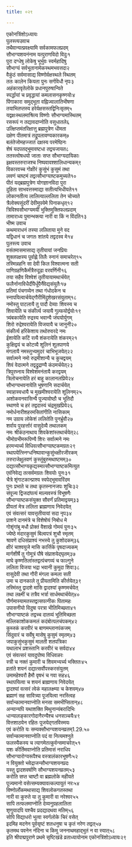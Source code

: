 ```yaml
---
title: ०२९

---
```

एकोनत्रिंशोऽध्यायः  
पुलस्त्यउवाच  
तथैवान्यत्प्रवक्ष्यामि सर्वकामफलप्रदम्  
सौभाग्यशयनंनाम यत्पुराणविदो विदुः१  
पुरा दग्धेषु लोकेषु भूर्भुवः स्वर्महादिषु  
सौभाग्यं सर्वभूतानामेकस्थमभवत्तदा२  
वैकुंठं सर्वमासाद्य विष्णोर्वक्षस्थले स्थितम्  
ततः कालेन कियता पुनः सर्गविधौ नृपः३  
अहंकारवृतेलोके प्रधानपुरुषान्विते  
स्पर्द्धायां च प्रवृद्धायां कमलासनकृष्णयोः४  
पिंगाकारा समुद्भूता वह्निज्वालातिभीषणा  
तयाभितप्तस्य हरेर्वक्षसस्तद्विनिःसृतम्५  
यद्वक्षःस्थलमाश्रित्य विष्णोः सौभाग्यमास्थितम्  
रसरूपं न तद्यावदाप्नोति वसुधातले६  
उत्क्षिप्तमंतरिक्षात्तु ब्रह्मपुत्रेण धीमता  
दक्षेण पीतमात्रं तद्रूपलावण्यकारकम्७  
बलंतेजोमहज्जातं दक्षस्य परमेष्ठिनः  
शेषं यदपतद्भूमावष्टधा तद्व्यजायत८  
ततस्त्वोषधयो जाताः सप्त सौभाग्यदायिकाः  
इक्षवस्तरुराजश्च निष्पवावश्शालिधान्यकम्९  
विकारवच्च गोक्षीरं कुसुंभं कुसुमं तथा  
लवणं चाष्टमं तद्वत्सौभाग्याष्टकमुच्यते१०  
पीतं यद्ब्रह्मपुत्रेण योगज्ञानविदा पुरा  
दुहिता साभवत्तस्माद्या सतीत्यभिधीयते११  
लोकानतीत्य लालित्याल्ललिता तेन चोच्यते  
त्रैलोक्यसुंदरीं देवीमुपयेमे पिनाकधृत्१२  
त्रिविश्वसौभाग्यमयीं भुक्तिमुक्तिफलप्रदाम्  
तामाराध्य पुमान्भक्त्या नारी वा किं न विंदति१३  
भीष्म उवाच  
कथमाराधनं तस्या ललिताया मुने वद  
यद्विधानं च जगतः शांतये तद्वदस्व मे१४  
पुलस्त्य उवाच  
वसंतमासमासाद्य तृतीयायां जनप्रियः  
शुक्लपक्षस्य पूर्वाह्णे तिलैः स्नानं समाचरेत्१५  
तस्मिन्नहनि सा देवी किल विश्वात्मना सती  
पाणिग्रहणिकैर्मंत्रैरुदूढा वरवर्णिनी१६  
तया सहैव विश्वेशं तृतीयायामथार्चयेत्  
फलैर्नानाविधैर्दीपैर्धूपैर्नैवेद्यसंयुतैः१७  
प्रतिमां पंचगव्येन तथा गंधोदकेन च  
स्नापयित्वार्चयेद्गौरीमिंदुशेखरसंयुताम्१८  
नमोस्तु पाटलायै तु पादौ देव्याः शिवस्य च  
शिवायेति च संकीर्त्य जयायै गुल्फयोर्द्वयोः१९  
त्र्यंबकायेति रुद्रस्य भवान्यै जंघयोर्युगम्  
शिरो रुद्रेश्वरायेति विजयायै च जानुनी२०  
संकीर्त्य हरिकेशाय तथोरुवरदे नमः  
ईशायेति कटिं रत्यै शंकरायेति शंकरम्२१  
कुक्षिद्वयं च कोटव्यै शूलिनं शूलपाणये  
मंगलायै नमस्तुभ्यमुदरं चाभिभूजयेत्२२  
सर्वात्मने नमो रुद्रमीशान्यै च कुचद्वयम्  
शिवं वेदात्मने तद्वद्रुद्राण्यै कंठमर्चयेत्२३  
त्रिपुरघ्नाय विश्वेशमनंतायै करद्वयम्  
त्रिलोचनायेति हरं बाहू कालानलप्रिये२४  
सौभाग्यभवनायेति भूषणानि सदार्चयेत्  
स्वाहास्वधायै च मुखमीश्वरायेति शूलिनम्२५  
अशोकवनवासिन्यै पूज्यावोष्ठौ च भूतिदौ  
स्थाणवे च हरं तद्वदास्यं चंद्रमुखप्रिये२६  
नमोर्धनारीशहरमसितांगीति नासिकाम्  
नम उग्राय लोकेशं ललितेति पुनर्भ्रुवौ२७  
शर्वाय पुरहर्त्तारं वासुदेव्यै तथालकम्  
नमः श्रीकंठनाथाय शिवकेशांस्तथार्चयेत्२८  
भीमोग्रभीमरूपिण्यै शिरः सर्वात्मने नमः  
हरमभ्यर्च्य विधिवत्सौभाग्याष्टकमग्रतः२९  
स्थापयेत्स्निग्धनिष्पावान्कुसुंभक्षीरजीरकम्  
तरुराजेक्षुलवणं कुस्तुंबुरुमथाष्टमम्३०  
दद्यात्सौभाग्यकृद्यस्मात्सौभाग्याष्टकमित्युत  
एवंनिवेद्य तत्सर्वमग्रतः शिवयोः पुनः३१  
चैत्रे शृंगाटकान्प्राश्य स्वपेद्भूमावरिंदम  
पुनः प्रभाते च तथा कृतस्नानजपः शुचिः३२  
संपूज्य द्विजदांपत्यं माल्यवस्त्रं विभूषणैः  
सौभाग्याष्टकसंयुक्त सौवर्णं प्रतिमाद्वयम्३३  
प्रीयतां मेत्र ललिता ब्राह्मणाय निवेदयेत्  
एवं संवत्सरं यावत्तृतीयायां सदा नृप३४  
प्राशने दानमंत्रे च विशेषोयं निबोध मे  
गोशृंगांबु मधौ प्रोक्तं वैशाखे गोमयं पुनः३५  
ज्येष्ठे मंदारकुसुमं बिल्वपत्रं शुचौ स्मृतम्  
श्रावणे दधिसंप्राश्यं नभस्ये तु कुशोदकम्३६  
क्षीरं चाश्वयुजे मासि कार्त्तिके पृषदाज्यकम्  
मार्गशीर्षे तु गोमूत्रं पौषे संप्राशयेद्घृतम्३७  
माघे कृष्णतिलांस्तद्वत्पंचगव्यं च फाल्गुने  
ललिता विजया भद्रा भवानी कुमुदा शिवा३८  
वासुदेवी तथा गौरी मंगला कमला सती  
उमा च दानकाले तु प्रीयतामिति कीर्त्तयेत्३९  
तस्मिंस्तु द्वादशे मासि द्वादश्यां कृष्णमर्चयेत्  
तथा लक्ष्मीं च तत्रैव भर्त्रा सार्धमथार्चयेत्४०  
पौर्णमास्यामतस्तद्वत्सपत्नीकः पितामहः  
उपासनीयो विदुषा परत्रा भीतिमिच्छता४१  
सौभाग्याष्टकं तद्वच्च दातव्यं भूतिमिच्छता  
मल्लिकाशोककमलं कदंबोत्पलचंपकम्४२  
कुब्जकं करवीरं च बाणमम्लानपंकजम्  
सिंदुवारं च सर्वेषु मासेषु कुसुमं स्मृतम्४३  
जपाकुसुंभकुसुमं मालती शतपत्रिका  
यथालाभं प्रशस्तानि करवीरं च सर्वदा४४  
एवं संवत्सरं यावदुपोष्य विधिवन्नरः  
स्त्री च नक्तं कुमारी च शिवमभ्यर्च्य भक्तितः४५  
व्रतांते शयनं दद्यात्सर्वोपस्करसंयुतम्  
उमामहेश्वरौ हैमौ वृषभं च गवा सह४६  
स्थापयित्वा च शयनं ब्राह्मणाय निवेदयेत्  
द्वादश्यां वत्सरं त्वेकं महालक्ष्म्या च केशवम्४७  
ब्रह्माणं सह सावित्र्या पूजयित्वा नरस्त्विह  
सर्वान्कामानवाप्नोति मनसा समभीप्सितान्४८  
अन्यान्यपि यथाशक्ति मिथुनान्यंबरादिभिः  
धान्यालङ्कारगोदानैरन्यैश्च धनसञ्चयैः४९  
वित्तशाठयेन रहितः पूजयेद्गतविस्मयः  
एवं करोति यः सम्यक्सौभाग्यशयनव्रतम्1.29.५०  
सर्वान्कामानवाप्नोति पदं वा नित्यमश्नुते  
फलस्यैकस्य च त्यागमेतत्कुर्वन्समाचरेत्५१  
यशः कीर्तिमवाप्नोति प्रतिमासं नराधिप  
सौभाग्यारोग्यरूपैश्च वस्त्रालंकारभूषणैः५२  
न वियुक्तो भवेद्राजन्सौभाग्यशयनप्रदः  
यस्तु द्वादशवर्षाणि सौभाग्यशयनव्रतम्५३  
करोति सप्त चाष्टौ वा ब्रह्मलोके महीयते  
पूज्यमानो वसेत्सम्यक्यावत्कल्पायुतं नरः५४  
विष्णोर्लोकमथासाद्य शिवलोकगतस्तथा  
नारी वा कुरुते या तु कुमारी वा नरेश्वर५५  
सापि तत्फलमाप्नोति देव्यनुग्रहलालिता  
शृणुयादपि यश्चैव प्रदद्यादथवा मतिम्५६  
सोपि विद्याधरो भूत्वा स्वर्गलोके चिरं वसेत्  
इदमिह मदनेन पूर्वसृष्टं शतधनुषा च कृतं नरेण तद्वत्५७  
कृतमथ पवनेन नंदिना च किमु जननाथमहाद्भुतं न वा स्यात्५८  
इति श्रीपाद्मपुराणे प्रथमे सृष्टिखंडे व्रताध्यायोनाम एकोनत्रिंशोऽध्यायः२९